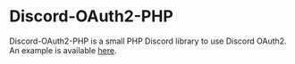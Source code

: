 # Discord-OAuth2-PHP

Discord-OAuth2-PHP is a small PHP Discord library to use Discord OAuth2.<br/>
An example is available [here](https://github.com/Xwilarg/Discord-OAuth2-PHP/blob/master/sample/index.php).
